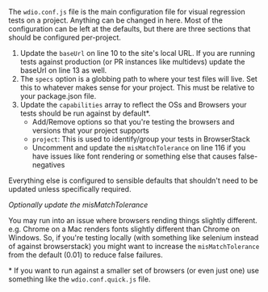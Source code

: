 The `wdio.conf.js` file is the main configuration file for visual regression tests on a project. Anything can be changed in here. Most of the configuration can be left at the defaults, but there are three sections that should be configured per-project.

1. Update the `baseUrl` on line 10 to the site's local URL. If you are running tests against production (or PR instances like multidevs) update the baseUrl on line 13 as well.
2. The `specs` option is a globbing path to where your test files will live. Set this to whatever makes sense for your project. This must be relative to your package.json file.
3. Update the `capabilities` array to reflect the OSs and Browsers your tests should be run against by default&ast;.
    - Add/Remove options so that you're testing the browsers and versions that your project supports
    - `project`: This is used to identify/group your tests in BrowserStack
    - Uncomment and update the `misMatchTolerance` on line 116 if you have issues like font rendering or something else that causes false-negatives

Everything else is configured to sensible defaults that shouldn't need to be updated unless specifically required.

*Optionally update the misMatchTolerance*

You may run into an issue where browsers rending things slightly different. e.g. Chrome on a Mac renders fonts slightly different than Chrome on Windows. So, if you're testing locally (with something like selenium instead of against browserstack) you might want to increase the `misMatchTolerance` from the default (0.01) to reduce false failures.

&ast; If you want to run against a smaller set of browsers (or even just one) use something like the `wdio.conf.quick.js` file.
